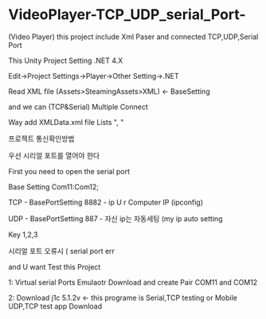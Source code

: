 # VideoPlayer-TCP_UDP_serial_Port-

(Video Player) 
this project include Xml Paser and connected TCP,UDP,Serial Port

This Unity Project Setting .NET 4.X

Edit->Project Settings->Player->Other Setting->.NET 

Read XML file (Assets>SteamingAssets>XML) <- BaseSetting

and we can (TCP&Serial) Multiple Connect 

Way add XMLData.xml file Lists "<SerialPortOptionData>,  <TCPportNumber>"

프로젝트 
통신확인방법

우선 시리얼 포트를 열어야 한다

First you need to open the serial port

Base Setting Com11:Com12;

TCP  - BasePortSetting 8882 - ip U r Computer IP (ipconfig)

UDP - BasePortSetting 887 - 자신 ip는 자동세팅 (my ip auto setting

Key 1,2,3 

시리얼 포트 오류시  ( serial port err

and U want Test this Project

1: Virtual serial Ports Emulaotr Download 
and create Pair COM11 and COM12

2: Download j1c 5.1.2v  <- this programe is Serial,TCP testing
or Mobile UDP,TCP test app 
Download
